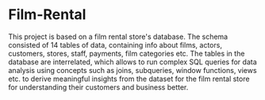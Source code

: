 # Film-Rental
This project is based on a film rental store's database. The schema consisted of 14 tables of data, containing info about films, actors,
customers, stores, staff, payments, film categories etc. The tables in the database are interrelated, which allows to run complex 
SQL queries for data analysis using concepts such as joins, subqueries, window functions, views etc. to derive meaningful 
insights from the dataset for the film rental store for understanding their customers and business better.   
